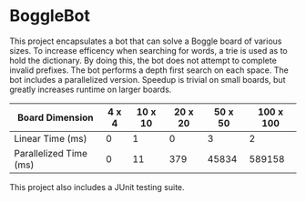 # BoggleBot
This project encapsulates a bot that can solve a Boggle board of various sizes. To increase efficency when searching for words, a trie is used as to hold the dictionary. By doing this, the bot does not attempt to complete invalid prefixes. The bot performs a depth first search on each space. The bot includes a parallelized version. Speedup is trivial on small boards, but greatly increases runtime on larger boards.

| Board Dimension        | 4 x 4 | 10 x 10 | 20 x 20 | 50 x 50 | 100 x 100 |
| ---------------------- | ----- | ------- | ------- | ------- | --------- |
| Linear Time (ms)       | 0     | 1       | 0       | 3       | 2         |
| Parallelized Time (ms) | 0     | 11      | 379     | 45834   | 589158    |

This project also includes a JUnit testing suite.
